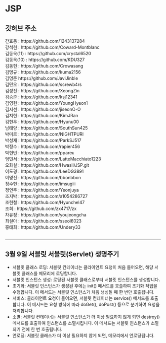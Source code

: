# JSP
<h2>깃허브 주소</h2>
간효동 : https://github.com/1243137284<br>
강석현 : https://github.com/Coward-Montblanc<br>
김동욱(11) : https://github.com/crystal6520<br>
김동욱(10) : https://github.com/KDU327<br>
김동현 : https://github.com/Crowasang<br>
김명규 : https://github.com/kuma2156<br>
김명준 https://github.com/JaviJinble<br>
김민오 : https://github.com/screwb4rs<br>
김성진 : https://github.com/XeongZin<br>
김승준 : https://github.com/ksj12341<br>
김영현 : https://github.com/YoungHyeon1<br>
김지선 : https://github.com/jiseonO-O<br>
김지현 : https://github.com/KimJRan<br>
김현우 : https://github.com/Hyunu00<br>
남태양 : https://github.com/SouthSun425<br>
박미르 : https://github.com/NIGHTPURI<br>
박성재 : https://github.com/ParkSJ517<br>
박정수 : https://github.com/rapier456<br>
박현빈 : https://github.com/ppareu<br>
엄민서 : https://github.com/LatteMacchiato1223<br>
오화실 : https://github.com/Hwasil/JSP.git<br>
이도경 : https://github.com/LeeDG3891<br>
이명진 : https://github.com/bbonbbon<br>
정수현 : https://github.com/imsugiii<br>
정연주 : https://github.com/Yeonjuya<br>
조지박 : https://github.com/a1054286727<br>
조현철 : https://github.com/Hyunchel47<br>
조희 : https://github.com/zx4717/zx<br>
차유정 : https://github.com/youjeongcha<br>
최설아 : https://github.com/sseol6023<br>
홍태희 : https://github.com/Undery33<br>
<br>
<hr>

<h2>3월 9일 서블릿 서블릿(Servlet) 생명주기</h2>
<ul>
<li>서블릿 클래스 로딩: 서블릿 컨테이너는 클라이언트 요청이 처음 들어오면, 해당 서블릿 클래스를 메모리에 로딩합니다.</li>
<li>서블릿 인스턴스 생성: 로딩된 서블릿 클래스로부터 서블릿 인스턴스를 생성합니다.</li>
<li>초기화: 서블릿 인스턴스가 생성된 후에는 init() 메서드를 호출하여 초기화 작업을 수행합니다. 이 메서드는 서블릿 인스턴스가 처음 생성될 때 한 번만 호출됩니다.</li>
<li>서비스: 클라이언트 요청이 들어오면, 서블릿 컨테이너는 service() 메서드를 호출합니다. 이 메서드는 요청 방식에 따라 doGet(), doPost() 등으로 분기하여 요청을 처리합니다.</li>
<li>소멸: 서블릿 컨테이너는 서블릿 인스턴스가 더 이상 필요하지 않게 되면 destroy() 메서드를 호출하여 인스턴스를 소멸시킵니다. 이 메서드는 서블릿 인스턴스가 소멸되기 전에 한 번 호출됩니다.</li>
<li>언로딩: 서블릿 클래스가 더 이상 필요하지 않게 되면, 메모리에서 언로딩됩니다.</li>
</ul>
